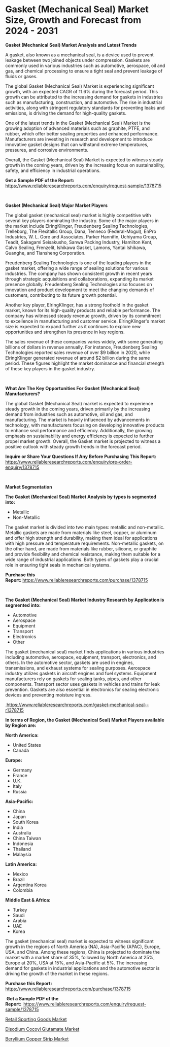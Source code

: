 <p><h1>Gasket (Mechanical Seal) Market Size, Growth and Forecast from 2024 - 2031</h1></p><p><strong>Gasket (Mechanical Seal) Market Analysis and Latest Trends</strong></p>
<p><p>A gasket, also known as a mechanical seal, is a device used to prevent leakage between two joined objects under compression. Gaskets are commonly used in various industries such as automotive, aerospace, oil and gas, and chemical processing to ensure a tight seal and prevent leakage of fluids or gases.</p><p>The global Gasket (Mechanical Seal) Market is experiencing significant growth, with an expected CAGR of 11.6% during the forecast period. This growth can be attributed to the increasing demand for gaskets in industries such as manufacturing, construction, and automotive. The rise in industrial activities, along with stringent regulatory standards for preventing leaks and emissions, is driving the demand for high-quality gaskets.</p><p>One of the latest trends in the Gasket (Mechanical Seal) Market is the growing adoption of advanced materials such as graphite, PTFE, and rubber, which offer better sealing properties and enhanced performance. Manufacturers are investing in research and development to introduce innovative gasket designs that can withstand extreme temperatures, pressures, and corrosive environments.</p><p>Overall, the Gasket (Mechanical Seal) Market is expected to witness steady growth in the coming years, driven by the increasing focus on sustainability, safety, and efficiency in industrial operations.</p></p>
<p><strong>Get a Sample PDF of the Report:&nbsp;</strong> <a href="https://www.reliableresearchreports.com/enquiry/request-sample/1378715">https://www.reliableresearchreports.com/enquiry/request-sample/1378715</a></p>
<p>&nbsp;</p>
<p><strong>Gasket (Mechanical Seal) Major Market Players</strong></p>
<p><p>The global gasket (mechanical seal) market is highly competitive with several key players dominating the industry. Some of the major players in the market include ElringKlinger, Freudenberg Sealing Technologies, Trelleborg, The Flexitallic Group, Dana, Tenneco (Federal-Mogul), EnPro Industries, W. L. Gore and Associates, Parker Hannifin, Uchiyama Group, Teadit, Sakagami Seisakusho, Sanwa Packing Industry, Hamilton Kent, Calvo Sealing, Frenzelit, Ishikawa Gasket, Lamons, Yantai Ishikawa, Guanghe, and Tiansheng Corporation.</p><p>Freudenberg Sealing Technologies is one of the leading players in the gasket market, offering a wide range of sealing solutions for various industries. The company has shown consistent growth in recent years through strategic acquisitions and collaborations, expanding its market presence globally. Freudenberg Sealing Technologies also focuses on innovation and product development to meet the changing demands of customers, contributing to its future growth potential.</p><p>Another key player, ElringKlinger, has a strong foothold in the gasket market, known for its high-quality products and reliable performance. The company has witnessed steady revenue growth, driven by its commitment to excellence in manufacturing and customer service. ElringKlinger's market size is expected to expand further as it continues to explore new opportunities and strengthen its presence in key regions.</p><p>The sales revenue of these companies varies widely, with some generating billions of dollars in revenue annually. For instance, Freudenberg Sealing Technologies reported sales revenue of over $9 billion in 2020, while ElringKlinger generated revenue of around $2 billion during the same period. These figures highlight the market dominance and financial strength of these key players in the gasket industry.</p></p>
<p>&nbsp;</p>
<p><strong>What Are The Key Opportunities For Gasket (Mechanical Seal) Manufacturers?</strong></p>
<p><p>The global Gasket (Mechanical Seal) market is expected to experience steady growth in the coming years, driven primarily by the increasing demand from industries such as automotive, oil and gas, and manufacturing. The market is heavily influenced by advancements in technology, with manufacturers focusing on developing innovative products to enhance seal performance and efficiency. Additionally, the growing emphasis on sustainability and energy efficiency is expected to further propel market growth. Overall, the Gasket market is projected to witness a positive outlook with steady growth trends in the forecast period.</p></p>
<p><strong>Inquire or Share Your Questions If Any Before Purchasing This Report:</strong> <a href="https://www.reliableresearchreports.com/enquiry/pre-order-enquiry/1378715">https://www.reliableresearchreports.com/enquiry/pre-order-enquiry/1378715</a></p>
<p>&nbsp;</p>
<p><strong>Market Segmentation</strong></p>
<p><strong>The Gasket (Mechanical Seal) Market Analysis by types is segmented into:</strong></p>
<p><ul><li>Metallic</li><li>Non-Metallic</li></ul></p>
<p><p>The gasket market is divided into two main types: metallic and non-metallic. Metallic gaskets are made from materials like steel, copper, or aluminum and offer high strength and durability, making them ideal for applications with high pressure and temperature requirements. Non-metallic gaskets, on the other hand, are made from materials like rubber, silicone, or graphite and provide flexibility and chemical resistance, making them suitable for a wide range of industrial applications. Both types of gaskets play a crucial role in ensuring tight seals in mechanical systems.</p></p>
<p><strong>Purchase this Report:&nbsp;</strong><a href="https://www.reliableresearchreports.com/purchase/1378715">https://www.reliableresearchreports.com/purchase/1378715</a></p>
<p>&nbsp;</p>
<p><strong>The Gasket (Mechanical Seal) Market Industry Research by Application is segmented into:</strong></p>
<p><ul><li>Automotive</li><li>Aerospace</li><li>Equipment</li><li>Transport</li><li>Electronics</li><li>Other</li></ul></p>
<p><p>The gasket (mechanical seal) market finds applications in various industries including automotive, aerospace, equipment, transport, electronics, and others. In the automotive sector, gaskets are used in engines, transmissions, and exhaust systems for sealing purposes. Aerospace industry utilizes gaskets in aircraft engines and fuel systems. Equipment manufacturers rely on gaskets for sealing tanks, pipes, and other components. Transport sector uses gaskets in vehicles and trains for leak prevention. Gaskets are also essential in electronics for sealing electronic devices and preventing moisture ingress.</p></p>
<p><a href="https://www.reliableresearchreports.com/gasket-mechanical-seal--r1378715">&nbsp;https://www.reliableresearchreports.com/gasket-mechanical-seal--r1378715</a></p>
<p><strong>In terms of Region, the Gasket (Mechanical Seal) Market Players available by Region are:</strong></p>
<p>
    <p> <strong> North America: </strong>
        <ul>
            <li>United States</li>
            <li>Canada</li>
        </ul>
        </p> 
    <p> <strong> Europe: </strong>
        <ul>
            <li>Germany</li>
            <li>France</li>
            <li>U.K.</li>
            <li>Italy</li>
            <li>Russia</li>
        </ul>
        </p> 
    <p> <strong> Asia-Pacific: </strong>
        <ul>
            <li>China</li>
            <li>Japan</li>
            <li>South Korea</li>
            <li>India</li>
            <li>Australia</li>
            <li>China Taiwan</li>
            <li>Indonesia</li>
            <li>Thailand</li>
            <li>Malaysia</li>
        </ul>
        </p> 
    <p> <strong> Latin America: </strong>
        <ul>
            <li>Mexico</li>
            <li>Brazil</li>
            <li>Argentina Korea</li>
            <li>Colombia</li>
        </ul>
        </p> 
    <p> <strong> Middle East & Africa: </strong>
        <ul>
            <li>Turkey</li>
            <li>Saudi</li>
            <li>Arabia</li>
            <li>UAE</li>
            <li>Korea</li>
        </ul>
    </p>
    </p>
<p><p>The gasket (mechanical seal) market is expected to witness significant growth in the regions of North America (NA), Asia-Pacific (APAC), Europe, USA, and China. Among these regions, China is projected to dominate the market with a market share of 35%, followed by North America at 25%, Europe at 20%, USA at 15%, and Asia-Pacific at 5%. The increasing demand for gaskets in industrial applications and the automotive sector is driving the growth of the market in these regions.</p></p>
<p><strong>Purchase this Report: </strong><a href="https://www.reliableresearchreports.com/purchase/1378715">https://www.reliableresearchreports.com/purchase/1378715</a></p>
<p>&nbsp;<strong>Get a Sample PDF of the Report:&nbsp;&nbsp;</strong><a href="https://www.reliableresearchreports.com/enquiry/request-sample/1378715">https://www.reliableresearchreports.com/enquiry/request-sample/1378715</a></p>
<p><strong></strong></p>
<p><p><a href="https://www.linkedin.com/pulse/analyzing-retail-sporting-goods-market-global-industry-62icf?trackingId=jPIVfggS0Jo5em1DuZPq8A%3D%3D">Retail Sporting Goods Market</a></p><p><a href="https://issuu.com/reportprime-2/docs/disodium-cocoyl-glutamate-market-size-2030.pptx">Disodium Cocoyl Glutamate Market</a></p><p><a href="https://www.linkedin.com/pulse/beryllium-copper-strip-market-size-furnishes-valuable-information-npfoe?trackingId=6NP2%2BKn%2F8m4qrISr4S%2B7Tg%3D%3D">Beryllium Copper Strip Market</a></p></p>
